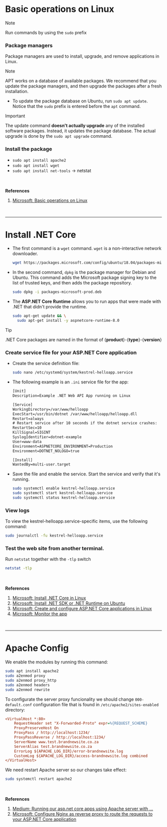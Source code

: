 # Basic operations on Linux

> [!NOTE]
> Run commands by using the `sudo` prefix

### Package managers
Package managers are used to install, upgrade, and remove applications in Linux. 

> [!NOTE]
> APT works on a database of available packages. We recommend that you update the package managers, and then upgrade the packages after a fresh installation.

- To update the package database on Ubuntu, run `sudo apt update`. Notice that the `sudo` prefix is entered before the `apt` command.
> [!IMPORTANT]
> The update command **doesn't actually upgrade** any of the installed software packages. Instead, it updates the package database. The actual upgrade is done by the `sudo apt upgrade` command.

### Install the package
- `sudo apt install apache2`
- `sudo apt install wget`
- `sudo apt install net-tools` -> netstat

<br/><br/>
**References**
1. [Microsoft: Basic operations on Linux](https://learn.microsoft.com/en-us/troubleshoot/developer/webapps/aspnetcore/practice-troubleshoot-linux/1-2-linux-special-directories-users-package-managers)

<br/>

---

# Install .NET Core

- The first command is a `wget` command. `wget` is a non-interactive network downloader.
  ```bash
  wget https://packages.microsoft.com/config/ubuntu/18.04/packages-microsoft-prod.deb -O packages-microsoft-prod.deb
  ```

- In the second command, `dpkg` is the package manager for Debian and Ubuntu. This command adds the Microsoft package signing key to the list of trusted keys, and then adds the package repository.
  ```bash
  sudo dpkg -i packages-microsoft-prod.deb
  ```

- The **ASP.NET Core Runtime** allows you to run apps that were made with .NET that didn't provide the runtime.
  ```bash
  sudo apt-get update && \
    sudo apt-get install -y aspnetcore-runtime-8.0
  ```
> [!TIP]
> .NET Core packages are named in the format of {**product**}-{**type**}-{**version**}

### Create service file for your ASP.NET Core application
- Create the service definition file:
  ```bash
  sudo nano /etc/systemd/system/kestrel-helloapp.service
  ```

- The following example is an `.ini` service file for the app:
  ```txt
  [Unit]
  Description=Example .NET Web API App running on Linux
  
  [Service]
  WorkingDirectory=/var/www/helloapp
  ExecStart=/usr/bin/dotnet /var/www/helloapp/helloapp.dll
  Restart=always
  # Restart service after 10 seconds if the dotnet service crashes:
  RestartSec=10
  KillSignal=SIGINT
  SyslogIdentifier=dotnet-example
  User=www-data
  Environment=ASPNETCORE_ENVIRONMENT=Production
  Environment=DOTNET_NOLOGO=true
  
  [Install]
  WantedBy=multi-user.target
  ```

- Save the file and enable the service. Start the service and verify that it's running.
  ```bash
  sudo systemctl enable kestrel-helloapp.service
  sudo systemctl start kestrel-helloapp.service
  sudo systemctl status kestrel-helloapp.service
  ```

### View logs
To view the kestrel-helloapp.service-specific items, use the following command:
```bash
sudo journalctl -fu kestrel-helloapp.service
```

### Test the web site from another terminal.
Run `netstat` together with the `-tlp` switch
```bash
netstat -tlp
```

<br/><br/>
**References**
1. [Microsoft: Install .NET Core in Linux](https://learn.microsoft.com/en-us/troubleshoot/developer/webapps/aspnetcore/practice-troubleshoot-linux/1-3-install-dotnet-core-linux)
2. [Microsoft: Install .NET SDK or .NET Runtime on Ubuntu](https://learn.microsoft.com/en-us/dotnet/core/install/linux-ubuntu-install?tabs=dotnet8&pivots=os-linux-ubuntu-2204)
3. [Microsoft: Create and configure ASP.NET Core applications in Linux](https://learn.microsoft.com/en-us/troubleshoot/developer/webapps/aspnetcore/practice-troubleshoot-linux/2-3-configure-aspnet-core-application-start-automatically#create-service-file-for-your-aspnet-core-application)
4. [Microsoft: Monitor the app](https://learn.microsoft.com/en-us/aspnet/core/host-and-deploy/linux-nginx?view=aspnetcore-8.0&tabs=linux-ubuntu#monitor-the-app)

<br/>

---

# Apache Config
We enable the modules by running this command:
```bash
sudo apt install apache2
sudo a2enmod proxy
sudo a2enmod proxy_http
sudo a2enmod headers
sudo a2enmod rewrite
```

To configurate the server proxy funcionality we should change `000-default.conf` configuration file that is found in `/etc/apache2/sites-enabled` directory:
```ini
<VirtualHost *:80> 
    RequestHeader set "X-Forwarded-Proto" expr=%{REQUEST_SCHEME}
    ProxyPreserveHost On
    ProxyPass / http://localhost:1234/
    ProxyPassReverse / http://localhost:1234/
    ServerName www.test.brandnewsite.co.za
    ServerAlias test.brandnewsite.co.za
    ErrorLog ${APACHE_LOG_DIR}/error-brandnewsite.log  
    CustomLog ${APACHE_LOG_DIR}/access-brandnewsite.log combined 
</VirtualHost>
```

We need restart Apache server so our changes take effect:
```bash
sudo systemctl restart apache2
```

<br/><br/>
**References**
1. [Medium: Running our asp.net core apps using Apache server with ...](https://medium.com/@sebishenzenn/running-ours-asp-net-core-apps-using-apache-server-with-reverse-proxy-c0784ae7babd)
2. [Microsoft: Configure Nginx as reverse proxy to route the requests to your ASP.NET Core application](https://learn.microsoft.com/en-us/troubleshoot/developer/webapps/aspnetcore/practice-troubleshoot-linux/2-2-install-nginx-configure-it-reverse-proxy#configure-nginx-as-reverse-proxy-to-route-the-requests-to-your-aspnet-core-application)

